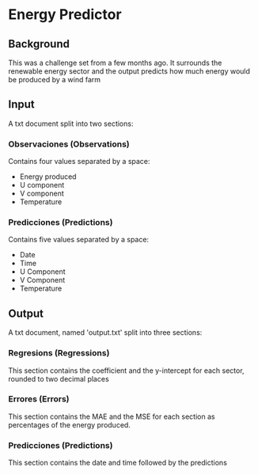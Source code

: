 # Energy Predictor

## Background
This was a challenge set from a few months ago. It surrounds the renewable energy sector and the output predicts how much energy would be produced by a wind farm

## Input
A txt document split into two sections:

### Observaciones (Observations)
Contains four values separated by a space:
- Energy produced
- U component
- V component
- Temperature
### Predicciones (Predictions)
Contains five values separated by a space:
- Date
- Time
- U Component
- V Component
- Temperature
  
## Output
A txt document, named 'output.txt' split into three sections:

### Regresions (Regressions)
This section contains the coefficient and the y-intercept for each sector, rounded to two decimal places
### Errores (Errors)
This section contains the MAE and the MSE for each section as percentages of the energy produced.
### Predicciones (Predictions)
This section contains the date and time followed by the predictions
